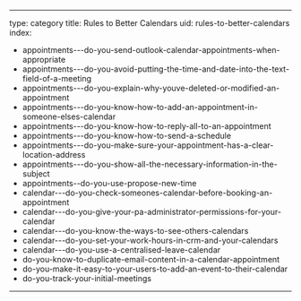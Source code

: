 
---
type: category
title: Rules to Better Calendars
uid: rules-to-better-calendars
index:
 - appointments---do-you-send-outlook-calendar-appointments-when-appropriate
 - appointments---do-you-avoid-putting-the-time-and-date-into-the-text-field-of-a-meeting
 - appointments---do-you-explain-why-youve-deleted-or-modified-an-appointment
 - appointments---do-you-know-how-to-add-an-appointment-in-someone-elses-calendar
 - appointments---do-you-know-how-to-reply-all-to-an-appointment
 - appointments---do-you-know-how-to-send-a-schedule
 - appointments---do-you-make-sure-your-appointment-has-a-clear-location-address
 - appointments---do-you-show-all-the-necessary-information-in-the-subject
 - appointments--do-you-use-propose-new-time
 - calendar---do-you-check-someones-calendar-before-booking-an-appointment
 - calendar---do-you-give-your-pa-administrator-permissions-for-your-calendar
 - calendar---do-you-know-the-ways-to-see-others-calendars
 - calendar---do-you-set-your-work-hours-in-crm-and-your-calendars
 - calendar---do-you-use-a-centralised-leave-calendar
 - do-you-know-to-duplicate-email-content-in-a-calendar-appointment
 - do-you-make-it-easy-to-your-users-to-add-an-event-to-their-calendar
 - do-you-track-your-initial-meetings
---



